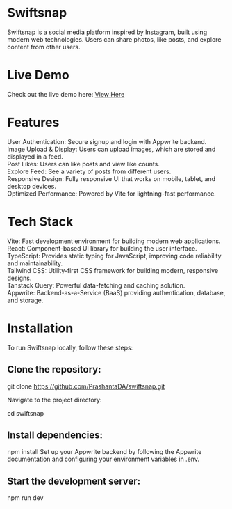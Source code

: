 # Swiftsnap
Swiftsnap is a social media platform inspired by Instagram, built using modern web technologies. Users can share photos, like posts, and explore content from other users.

# Live Demo
Check out the live demo here: [View Here ](https://swiftsnap.netlify.app/)

# Features
User Authentication: Secure signup and login with Appwrite backend. <br />
Image Upload & Display: Users can upload images, which are stored and displayed in a feed.<br />
Post Likes: Users can like posts and view like counts.<br />
Explore Feed: See a variety of posts from different users.<br />
Responsive Design: Fully responsive UI that works on mobile, tablet, and desktop devices.<br />
Optimized Performance: Powered by Vite for lightning-fast performance.<br />

# Tech Stack
Vite: Fast development environment for building modern web applications.<br />
React: Component-based UI library for building the user interface.<br />
TypeScript: Provides static typing for JavaScript, improving code reliability and maintainability.<br />
Tailwind CSS: Utility-first CSS framework for building modern, responsive designs.<br />
Tanstack Query: Powerful data-fetching and caching solution.<br />
Appwrite: Backend-as-a-Service (BaaS) providing authentication, database, and storage.<br />


# Installation
To run Swiftsnap locally, follow these steps:

## Clone the repository:

  git clone https://github.com/PrashantaDA/swiftsnap.git

Navigate to the project directory:

  cd swiftsnap

## Install dependencies:
  npm install
  Set up your Appwrite backend by following the Appwrite documentation and configuring your environment variables in .env.

## Start the development server:
  npm run dev
